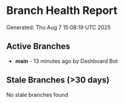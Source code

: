 # Branch Health Report
Generated: Thu Aug  7 15:08:19 UTC 2025

## Active Branches
- **main** - 13 minutes ago by Dashboard Bot

## Stale Branches (>30 days)
No stale branches found

